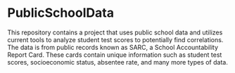 # PublicSchoolData
This repository contains a project that uses public school data and utilizes current tools to analyze student test scores to potentially find correlations. The data is from public records known as SARC, a School Accountability Report Card. These cards contain unique information such as student test scores, socioeconomic status, absentee rate, and many more types of data. 
